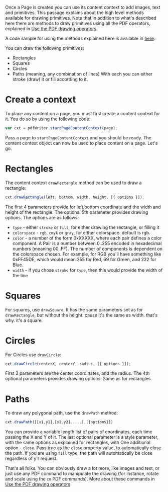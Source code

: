 Once a Page is created you can use its content context to add images, text and primitives. This passage explains about the high level methods available for drawing primitives. Note that in addition to what's described here there are methods to draw primitives using all the PDF operators, explained in [Use the PDF drawing operators](./Use-the-pdf-drawing-operators.md).

A code sample for using the methods explained here is available in [here](../tests/HighLevelContentContext.js).

You can draw the following primitives:

- Rectangles
- Squares
- Circles
- Paths (meaning, any combination of lines)
  With each you can either stroke (draw) it or fill according to it.

# Create a context

To place any content on a page, you must first create a content context for it. You do so by using the following code:

```javascript
var cxt = pdfWriter.startPageContentContext(page);
```

Pass a page to `startPageContentContext` and you should be ready. The content context object can now be used to place content on a page. Let's go.

# Rectangles

The content context `drawRectangle` method can be used to draw a rectangle:

```javascript
cxt.drawRectangle(left, bottom, width, height, [{ options }]);
```

The first 4 parameters provide for left,bottom coordinate and the width and height of the rectangle. The optional 5th parameter provides drawing options. The options are as follows:

- `type` - either `stroke` or `fill`, for either drawing the rectangle, or filling it
- `colorspace` - `rgb`, `cmyk` or `gray`, for either colorspace. default is rgb.
- `color` - a number of the form 0xXXXXX, where each pair defines a color component. A Pair is a number between 0..255 encoded in hexadecimal numbers (meaning 00..FF). The number of components is dependent on the colorspace chosen. For example, for RGB you'll have something like 0xFF45DE, which would mean 255 for Red, 69 for Green, and 222 for Blue.
- `width` - if you chose `stroke` for `type`, then this would provide the width of the line

# Squares

For squares, use `drawSquare`. It has the same parameters set as for `drawRectangle`, but without the height. cause it's the same as width. that's why. it's a square.

# Circles

For Circles use `drawCircle`:

```javascript
cxt.drawCircle(centerX, centerY, radius, [{ options }]);
```

First 3 parameters are the center coordinates, and the radius. The 4th optional parameters provides drawing options. Same as for rectangles.

# Paths

To draw any polygonal path, use the `drawPath` method:

```javascript
cxt.drawPath([[x1,y1],[x2,y2].....],[{options}])
```

You can provide a variable length list of pairs of coordinates, each time passing the X and Y of it. The last optional parameter is a style parameter, with the same options as explained for rectangles, with One additional option - `close`. Pass true as the `close` property value, to automatically close the path. If you are using `fill` type, the path will automatically be close regardless of y'r request.

That's all folks. You can obviously draw a lot more, like images and text, or just use any PDF command to manipulate the drawing (for instance, rotate and scale using the `cm` PDF commands). More about these commands in [Use the PDF drawing operators](./Use-the-pdf-drawing-operators.md)
